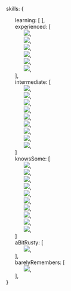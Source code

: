 <html>
  <ul style="list-style-type: none;">
  skills: {
  <ul style="list-style-type: none;">
    <li>
    learning: [ ],
    </li>
    <li>
    experienced: [
      <ul style="list-style-type: none;">
        <li>
          <img src="https://img.shields.io/badge/TypeScript-white?style=flat&logo=TypeScript&logoColor=161f26" />,
        </li>
        <li>
          <img src="https://img.shields.io/badge/JavaScript-white?style=flat&logo=JavaScript&logoColor=161f26" />,
        </li>
        <li>
          <img src="https://img.shields.io/badge/HTML5-white?style=flat&logo=HTML5&logoColor=161f26" />,
        </li>
        <li>
          <img src="https://img.shields.io/badge/CSS3-white?style=flat&logo=CSS3&logoColor=161f26" />,
        </li>
        <li>
          <img src="https://img.shields.io/badge/GraphQL-white?style=flat&logoColor=161f26&logo=GraphQl" />,
        </li>
        <li>
          <img src="https://img.shields.io/badge/NestJS-white?style=flat&logoColor=161f26&logo=NestJS" />,
        </li>
      </ul>
    ],
    </li>
    <li>
      intermediate: [
        <ul style="list-style-type: none;">
          <li>
            <img src="https://img.shields.io/badge/MySQL-white?style=flat&logoColor=161f26&logo=MySQL" />,
          </li>
          <li>
            <img src="https://img.shields.io/badge/PostgreSQL-white?style=flat&logoColor=161f26&logo=PostgreSQL" />,
          </li>
          <li>
            <img src="https://img.shields.io/badge/React-white?style=flat&logoColor=161f26&logo=React" />,
          </li>
          <li>
            <img src="https://img.shields.io/badge/Next.js-white?style=flat&logo=Next.js&logoColor=161f26" />,
          </li>
          <li>
            <img src="https://img.shields.io/badge/Java-white?style=flat&logo=OpenJDK&logoColor=161f26" />,
          </li>
          <li>
            <img src="https://img.shields.io/badge/Quarkus-white?style=flat&logo=Quarkus&logoColor=161f26" />,
          </li>
          <li>
            <img src="https://img.shields.io/badge/Docker-white?style=flat&logoColor=161f26&logo=Docker" />,
          </li>
          <li>
            <img src="https://img.shields.io/badge/Bootstrap-white?style=flat&logo=Bootstrap&logoColor=161f26" />,
          </li>
          <li>
            <img src="https://img.shields.io/badge/Playwright-white?style=flat&logo=Playwright&logoColor=161f26" />,
          </li>
        </ul>
      ]
    </li>
    <li>
    knowsSome: [
      <ul style="list-style-type: none;">
        <li>
          <img src="https://img.shields.io/badge/JestJS-white?style=flat&logo=Jest&logoColor=161f26" />,
        </li>
        <li>
          <img src="https://img.shields.io/badge/Flutter-white?style=flat&logoColor=161f26&logo=Flutter" />,
        </li>
        <li>
          <img src="https://img.shields.io/badge/Unreal_Engine-white?style=flat&logoColor=161f26&logo=Unreal-Engine" />,
        </li>
        <li>
          <img src="https://img.shields.io/badge/Cocos_Creator_2D-white?style=flat&logoColor=161f26&logo=Cocos" />,
        </li>
        <li>
          <img src="https://img.shields.io/badge/PHP-white?style=flat&logo=PHP&logoColor=161f26" />,
        </li>
        <li>
          <img src="https://img.shields.io/badge/Sass-white?style=flat&logo=Sass&logoColor=161f26" />,
        </li>
        <li>
          <img src="https://img.shields.io/badge/Bootstrap-white?style=flat&logo=Bootstrap&logoColor=161f26" />,
        </li>
        <li>
          <img src="https://img.shields.io/badge/Stripe-white?style=flat&logo=Stripe&logoColor=161f26" />,
        </li>
        <li>
          <img src="https://img.shields.io/badge/Sentry-white?style=flat&logo=Sentry&logoColor=161f26" />,
        </li>
        <li>
          <img src="https://img.shields.io/badge/Puppeteer-white?style=flat&logo=Puppeteer&logoColor=161f26" />,
        </li>
      </ul>
    ]
    </li>
    <li>
    aBitRusty: [
      <ul style="list-style-type: none;">
        <li>
          <img src="https://img.shields.io/badge/ExpressJS-white?style=flat&logo=Express&logoColor=161f26" />,
        </li>
      </ul>
    ],
    </li>
    <li>
    barelyRemembers: [
      <ul style="list-style-type: none;">
        <li>
          <img src="https://img.shields.io/badge/C-white?style=flat&logo=C&logoColor=161f26" />,
        </li>
      </ul>
    ],
    </li>
  </ul>
  }
  </ul>
</html>
